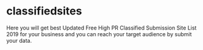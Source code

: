 # classifiedsites
Here you will get best Updated Free High PR Classified Submission Site List 2019 for your business and you can reach your target audience by submit your data.
